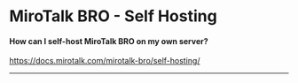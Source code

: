 # MiroTalk BRO - Self Hosting

#### How can I self-host MiroTalk BRO on my own server?

https://docs.mirotalk.com/mirotalk-bro/self-hosting/

---
